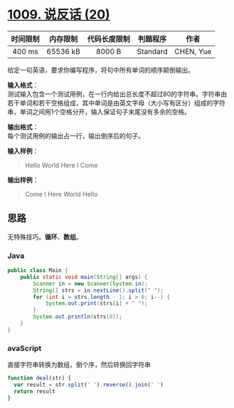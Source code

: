 # [1009. 说反话 (20)][title]

| 时间限制 | 内存限制 | 代码长度限制 | 判题程序 |   作者   |
|:-------:|:-------:|:----------:|:-------:|:-------:|
|  400 ms | 65536 kB|   8000 B   | Standard|CHEN, Yue|

给定一句英语，要求你编写程序，将句中所有单词的顺序颠倒输出。

**输入格式**：  
测试输入包含一个测试用例，在一行内给出总长度不超过80的字符串。字符串由若干单词和若干空格组成，其中单词是由英文字母（大小写有区分）组成的字符串，单词之间用1个空格分开，输入保证句子末尾没有多余的空格。

**输出格式**：  
每个测试用例的输出占一行，输出倒序后的句子。

**输入样例**：
> Hello World Here I Come

**输出样例**：
> Come I Here World Hello

## 思路
无特殊技巧。**循环**、**数组**。
### Java
```java
public class Main {
    public static void main(String[] args) {
        Scanner in = new Scanner(System.in);
        String[] strs = in.nextLine().split(" ");
        for (int i = strs.length - 1; i > 0; i--) {
            System.out.print(strs[i] + " ");
        }
        System.out.println(strs[0]);
    }
}
```
### avaScript
直接字符串转换为数组，倒个序，然后转换回字符串
```JavaScript
function deal(str) {
  var result = str.split(' ').reverse().join(' ')
  return result
}
```
[title]: https://www.patest.cn/contests/pat-b-practise/1009
